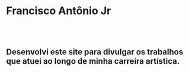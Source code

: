 <h1> Francisco Antônio Jr</h1>
<br>
<br>
<h2>Desenvolvi este site para divulgar os trabalhos que atuei ao longo de minha carreira artística.</h2>
